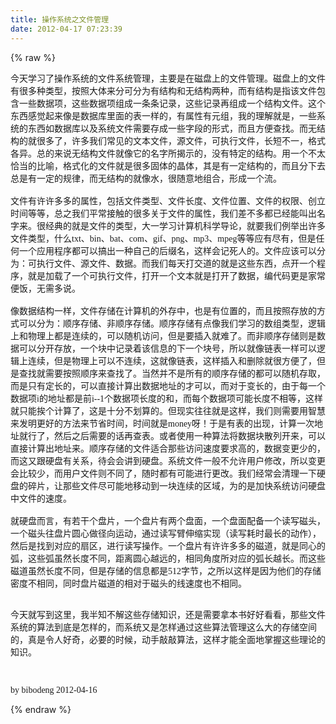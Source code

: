 ```yaml
---
title: 操作系统之文件管理
date: 2012-04-17 07:23:39
---
```

{% raw %}
<div><span style="font-family:'Microsoft YaHei';font-size:14px;">今天学习了操作系统的文件系统管理，主要是在磁盘上的文件管理。磁盘上的文件有很多种类型，按照大体来分可分为有结构和无结构两种，而有结构是指该文件包含一些数据项，这些数据项组成一条条记录，这些记录再组成一个结构文件。这个东西感觉起来像是数据库里面的表一样的，有属性有元组，我的理解就是，一些系统的东西如数据库以及系统文件需要存成一些字段的形式，而且方便查找。而无结构的就很多了，许多我们常见的文本文件，源文件，可执行文件，长短不一，格式各异。总的来说无结构文件就像它的名字所揭示的，没有特定的结构。用一个不太恰当的比喻，格式化的文件就是很多固体的晶体，其是有一定结构的，而且分下去总是有一定的规律，而无结构的就像水，很随意地组合，形成一个流。</span></div>
<span style="font-family:'Microsoft YaHei';font-size:14px;"> </span><div><span style="font-family:'Microsoft YaHei';font-size:14px;">&nbsp;</span></div>
<span style="font-family:'Microsoft YaHei';font-size:14px;"> </span><div><span style="font-family:'Microsoft YaHei';font-size:14px;">文件有许许多多的属性，包括文件类型、文件长度、文件位置、文件的权限、创立时间等等，总之我们平常接触的很多关于文件的属性，我们差不多都已经能叫出名字来。很经典的就是文件的类型，大一学习计算机科学导论，就要我们例举出许多文件类型，什么txt、bin、bat、com、gif、png、mp3、mpeg等等应有尽有，但是任何一个应用程序都可以搞出一种自己的后缀名，这样会记死人的。文件应该可以分为：可执行文件、源文件、数据。而我们每天打交道的就是这些东西，点开一个程序，就是加载了一个可执行文件，打开一个文本就是打开了数据，编代码更是家常便饭，无需多说。</span></div>
<span style="font-family:'Microsoft YaHei';font-size:14px;"> </span><div><span style="font-family:'Microsoft YaHei';font-size:14px;">&nbsp;</span></div>
<span style="font-family:'Microsoft YaHei';font-size:14px;"> </span><div><span style="font-family:'Microsoft YaHei';font-size:14px;">像数据结构一样，文件存储在计算机的外存中，也是有位置的，而且按照存放的方式可以分为：顺序存储、非顺序存储。顺序存储有点像我们学习的数组类型，逻辑上和物理上都是连续的，可以随机访问，但是要插入就难了。而非顺序存储则是数据可以分开存放，一个块中记录着该信息的下一个块号，所以就像链表一样可以逻辑上连续，但是物理上可以不连续，这就像链表，这样插入和删除就很方便了，但是查找就需要按照顺序来查找了。当然并不是所有的顺序存储的都可以随机存取，而是只有定长的，可以直接计算出数据地址的才可以，而对于变长的，由于每一个数据项i的地址都是前i--1个数据项长度的和，而每个数据项可能长度不相等，这样就只能挨个计算了，这是十分不划算的。但现实往往就是这样，我们则需要用智慧来发明更好的方法来节省时间，时间就是money呀！于是有表的出现，计算一次地址就行了，然后之后需要的话再查表。或者使用一种算法将数据块散列开来，可以直接计算出地址来。顺序存储的文件适合那些访问速度要求高的，数据变更少的，而这又跟硬盘有关系，待会会讲到硬盘。系统文件一般不允许用户修改，所以变更会比较少，而用户文件则不同了，随时都有可能进行更改。我们经常会清理一下硬盘的碎片，让那些文件尽可能地移动到一块连续的区域，为的是加快系统访问硬盘中文件的速度。</span></div>
<span style="font-family:'Microsoft YaHei';font-size:14px;"> </span><div><span style="font-family:'Microsoft YaHei';font-size:14px;">&nbsp;</span></div>
<span style="font-family:'Microsoft YaHei';font-size:14px;"> </span><div><span style="font-family:'Microsoft YaHei';font-size:14px;">就硬盘而言，有若干个盘片，一个盘片有两个盘面，一个盘面配备一个读写磁头，一个磁头往盘片圆心做径向运动，通过读写臂伸缩实现（读写耗时最长的动作），然后是找到对应的扇区，进行读写操作。一个盘片有许许多多的磁道，就是同心的弧，这些弧虽然长度不同，距离圆心越远的，相同角度所对应的弧长越长。而这些磁道虽然长度不同，但是存储的信息都是512字节，之所以这样是因为他们的存储密度不相同，同时盘片磁道的相对于磁头的线速度也不相同。</span></div>
<span style="font-family:'Microsoft YaHei';font-size:14px;"> </span><div><span style="font-family:'Microsoft YaHei';font-size:14px;">&nbsp;</span></div>
<span style="font-family:'Microsoft YaHei';font-size:14px;"> </span><p><span style="font-family:'Microsoft YaHei';font-size:14px;">今天就写到这里，我半知不解这些存储知识，还是需要拿本书好好看看，那些文件系统的算法到底是怎样的，而系统又是怎样通过这些算法管理这么大的存储空间的，真是令人好奇，必要的时候，动手敲敲算法，这样才能全面地掌握这些理论的知识。</span></p>
<p><span style="font-family:'Microsoft YaHei';font-size:14px;"><br />
</span></p>
<p><span style="font-family:'Microsoft YaHei';font-size:14px;">by bibodeng 2012-04-16</span></p>{% endraw %}
